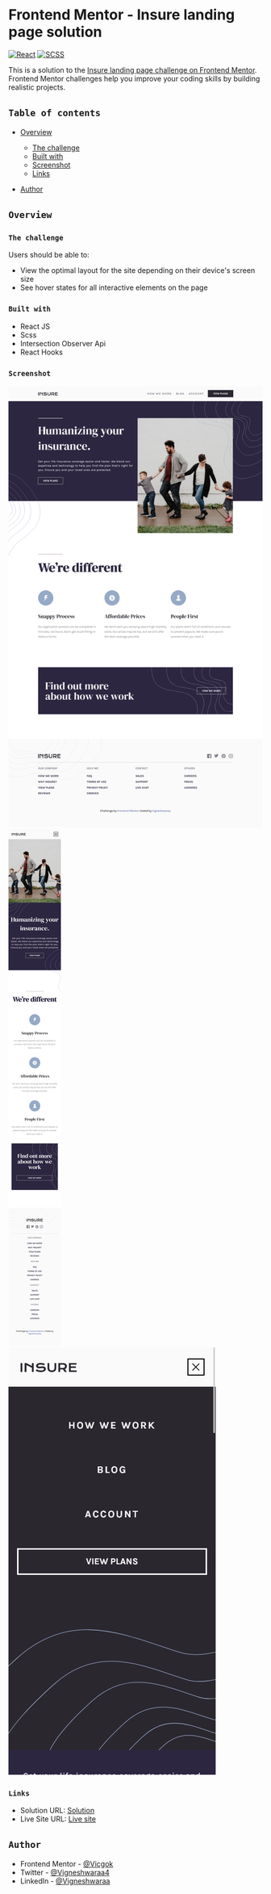 # Frontend Mentor - Insure landing page solution

[![React](https://img.shields.io/badge/React-20232A?style=for-the-badge&logo=react&logoColor=white)](https://reactjs.org/)
[![SCSS](https://img.shields.io/badge/Sass-CC6699?style=for-the-badge&logo=sass&logoColor=white)](https://sass-lang.com/)

This is a solution to the [Insure landing page challenge on Frontend Mentor](https://www.frontendmentor.io/challenges/insure-landing-page-uTU68JV8). Frontend Mentor challenges help you improve your coding skills by building realistic projects.

## `Table of contents`

- [Overview](#overview)

  - [The challenge](#the-challenge)
  - [Built with](#built-with)
  - [Screenshot](#screenshot)
  - [Links](#links)

- [Author](#author)

## `Overview`

### `The challenge`

Users should be able to:

- View the optimal layout for the site depending on their device's screen size
- See hover states for all interactive elements on the page

### `Built with`

- React JS
- Scss
- Intersection Observer Api
- React Hooks

### `Screenshot`

![Solution Screenshot](/src/images/desktop.png)
![Solution Screenshot](/src/images/mobile.png)
![Solution Screenshot](/src/images/mobile-active.png)

### `Links`

- Solution URL: [Solution](https://www.frontendmentor.io/solutions/insure-landing-page-using-react-js-LfMekLqHB)
- Live Site URL: [Live site](https://vicgok.github.io/insure-landing-page/)

## `Author`

- Frontend Mentor - [@Vicgok](https://www.frontendmentor.io/profile/Vicgok)
- Twitter - [@Vigneshwaraa4](https://twitter.com/Vigneshwaraa4)
- LinkedIn - [@Vigneshwaraa](https://www.linkedin.com/in/vigneshwaraa1217/)
